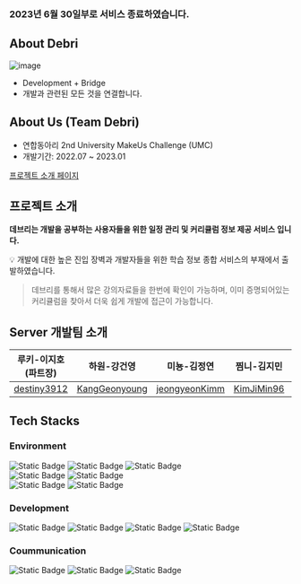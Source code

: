### 2023년 6월 30일부로 서비스 종료하였습니다.

## About Debri

![image](https://github.com/Debri-Development-Team/Server/assets/74547868/be3a2be5-6b83-42e8-bb68-ca3283187b88)


- Development + Bridge
- 개발과 관련된 모든 것을 연결합니다.

## About Us (Team Debri)

- 연합동아리 2nd University MakeUs Challenge (UMC)
- 개발기간: 2022.07 ~ 2023.01

[프로젝트 소개 페이지](https://www.notion.so/Team-Debri-8e136b78ee4f40bfb6d3a35ebab42f49?pvs=21)

## 프로젝트 소개

**데브리는 개발을 공부하는 사용자들을 위한 일정 관리 및 커리큘럼 정보 제공 서비스 입니다.**

<aside>
💡 개발에 대한 높은 진입 장벽과 개발자들을 위한 학습 정보 종합 서비스의 부재에서 출발하였습니다.

</aside>

>
> 데브리를 통해서 많은 강의자료들을 한번에 확인이 가능하며, 이미 증명되어있는 커리큘럼을 찾아서 더욱 쉽게 개발에 접근이 가능합니다.
> 

## Server 개발팀 소개
|루키-이지호(파트장)|하원-강건영|미뇽-김정연|찜니-김지민|루카-최선규|
|:---:|:---:|:---:|:---:|:---:|
|[destiny3912](https://github.com/destiny3912)|[KangGeonyoung](https://github.com/KangGeonyoung)|[jeongyeonKimm](https://github.com/jeongyeonKimm)|[KimJiMin96](https://github.com/KimJiMin96)|[luke0408](https://github.com/luke0408)|

## Tech Stacks
### Environment

![Static Badge](https://img.shields.io/badge/intelliJ%20IDEA-000000?style=for-the-badge&logo=intellijidea&logoColor=black&labelColor=white)
![Static Badge](https://img.shields.io/badge/Git-F05032?style=for-the-badge&logo=Git&logoColor=black&labelColor=white)
![Static Badge](https://img.shields.io/badge/GitHub-181717?style=for-the-badge&logo=Git&logoColor=black&labelColor=white)
<br>
![Static Badge](https://img.shields.io/badge/Amazon%20EC2-FF9900?style=for-the-badge&logo=amazonec2&logoColor=black&labelColor=white)
![Static Badge](https://img.shields.io/badge/amazon%20rds-527FFF?style=for-the-badge&logo=amazonrds&logoColor=black&labelColor=white)
<br>
![Static Badge](https://img.shields.io/badge/nginx-009639?style=for-the-badge&logo=nginx&logoColor=black&labelColor=white)
![Static Badge](https://img.shields.io/badge/ubuntu-E95420?style=for-the-badge&logo=ubuntu&logoColor=black&labelColor=white)

### Development

![Static Badge](https://img.shields.io/badge/Java-FC390E?style=for-the-badge&logo=Java&logoColor=black&labelColor=white)
![Static Badge](https://img.shields.io/badge/springboot-6DB33F?style=for-the-badge&logo=springboot&logoColor=black&labelColor=white)
![Static Badge](https://img.shields.io/badge/mysql-4479A1?style=for-the-badge&logo=mysql&logoColor=black&labelColor=white)
![Static Badge](https://img.shields.io/badge/postman-FF6C37?style=for-the-badge&logo=postman&logoColor=black&labelColor=white)

### Coummunication
![Static Badge](https://img.shields.io/badge/notion-000000?style=for-the-badge&logo=notion&logoColor=black&labelColor=white)
![Static Badge](https://img.shields.io/badge/discord-5865F2?style=for-the-badge&logo=discord&logoColor=black&labelColor=white)
![Static Badge](https://img.shields.io/badge/google%20sheets-34A853?style=for-the-badge&logo=googlesheets&logoColor=black&labelColor=white)



